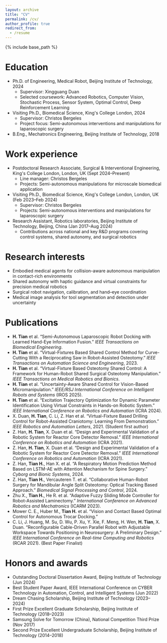 ```yaml
---
layout: archive
title: "CV"
permalink: /cv/
author_profile: true
redirect_from:
  - /resume
---
```


{% include base_path %}

Education
======
* Ph.D. of Engineering, Medical Robot, Beijing Institute of Technology, 2024
  * Supervisor: Xingguang Duan
  * Selected coursework: Advanced Robotics, Computer Vision, Stochastic Process, Sensor System, Optimal Control, Deep Reinforcement Learning
* Visiting Ph.D., Biomedical Science, King's College London, 2024
  * Supervisor: Christos Bergeles
  * Project focus: Semi-autonomous interventions and manipulations for laparoscopic surgery
* B.Eng., Mechatronics Engineering, Beijing Institute of Technology, 2018


Work experience
======
* Postdoctoral Research Associate, Surgical & Interventional Engineering, King's College London, London, UK (Sept 2024–Present)
  * Line manager: Christos Bergeles
  * Projects: Semi-autonomous manipulations for microscale biomedical application
* Visiting Ph.D., Biomedical Science, King's College London, London, UK (Feb 2023–Feb 2024)
  * Supervisor: Christos Bergeles
  * Projects: Semi-autonomous interventions and manipulations for laparoscopic surgery
* Research Assistant, Robotics laboratories, Beijing Institute of Technology, Beijing, China (Jan 2017–Aug 2024)
  * Contributions across national and key R&D programs covering control systems, shared autonomy, and surgical robotics
  

Research interests
======
* Embodied medical agents for collision-aware autonomous manipulation in contact-rich environments
* Shared autonomy with haptic guidance and virtual constraints for precision medical robotics
* Surgical robot navigation, calibration, and hand–eye coordination
* Medical image analysis for tool segmentation and detection under uncertainty

Publications
======
  <ul>
    <li><strong>H. Tian</strong> et al. “Semi-Autonomous Laparoscopic Robot Docking with Learned Hand-Eye Information Fusion.” <em>IEEE Transactions on Biomedical Engineering</em>.</li>
    <li><strong>H. Tian</strong> et al. “Virtual-Fixtures Based Shared Control Method for Curve-Cutting With a Reciprocating Saw in Robot-Assisted Osteotomy.” <em>IEEE Transactions on Automation Science and Engineering</em>, 2023.</li>
    <li><strong>H. Tian</strong> et al. “Virtual-Fixture Based Osteotomy Shared Control: A Framework for Human-Robot Shared Surgical Osteotomy Manipulation.” <em>IEEE Transactions on Medical Robotics and Bionics</em>.</li>
    <li><strong>H. Tian</strong> et al. “Uncertainty-Aware Shared Control for Vision-Based Micromanipulation.” <em>IEEE/RSJ International Conference on Intelligent Robots and Systems</em> (IROS 2025).</li>
    <li><strong>H. Tian</strong> et al. “Excitation Trajectory Optimization for Dynamic Parameter Identification Using Virtual Constraints in Hands-on Robotic System.” <em>IEEE International Conference on Robotics and Automation</em> (ICRA 2024).</li>
    <li>X. Duan, <strong>H. Tian</strong>, C. Li, Z. Han et al. “Virtual-Fixture Based Drilling Control for Robot-Assisted Craniotomy: Learning From Demonstration.” <em>IEEE Robotics and Automation Letters</em>, 2021. (Student first author)</li>
    <li>Z. Han, <strong>H. Tian</strong>, X. Duan et al. “Design and Experimental Validation of a Robotic System for Reactor Core Detector Removal.” <em>IEEE International Conference on Robotics and Automation</em> (ICRA 2021).</li>
    <li>Z. Han, <strong>H. Tian</strong>, X. Duan et al. “Design and Experimental Validation of a Robotic System for Reactor Core Detector Removal.” <em>IEEE International Conference on Robotics and Automation</em> (ICRA 2021).</li>
    <li>Z. Han, <strong>Tian H.</strong>, Han X. et al. “A Respiratory Motion Prediction Method Based on LSTM-AE with Attention Mechanism for Spine Surgery.” <em>Cyborg and Bionic Systems</em>, 2024.</li>
    <li>Z. Han, <strong>Tian H.</strong>, Vercauteren T. et al. “Collaborative Human-Robot Surgery for Mandibular Angle Split Osteotomy: Optical Tracking Based Approach.” <em>Biomedical Signal Processing and Control</em>, 2024.</li>
    <li>Zhu X., <strong>Tian H.</strong>, He R. et al. “Adaptive Fuzzy Sliding Mode Controller for Robot-Assisted Laminectomy.” <em>International Conference on Advanced Robotics and Mechatronics</em> (ICARM 2023).</li>
    <li>Mower C. E., Huber M., <strong>Tian H.</strong> et al. “Vision and Contact Based Optimal Control for Autonomous Trocar Docking.”</li>
    <li>C. Li, J. Huang, M. Su, D. Wu, P. Xu, Y. Xie, F. Meng, H. Wen, <strong>H. Tian</strong>, X. Duan. “Reconfigurable Cable-Driven Parallel Robot with Adjustable Workspace Towards Positioning in Neurosurgery: A Preliminary Design.” <em>IEEE International Conference on Real-time Computing and Robotics</em> (RCAR 2021). (Best Paper Finalist)</li>
  </ul>
  

Honors and awards
======
* Outstanding Doctoral Dissertation Award, Beijing Institute of Technology (Jun 2024)
* Best Student Paper Award, IEEE International Conference on CYBER Technology in Automation, Control, and Intelligent Systems (Jun 2022)
* Dream Chasing Scholarship, Beijing Institute of Technology (2023–2024)
* First Prize Excellent Graduate Scholarship, Beijing Institute of Technology (2018–2023)
* Samsung Solve for Tomorrow (China), National Competition Third Prize (Nov 2017)
* Second Prize Excellent Undergraduate Scholarship, Beijing Institute of Technology (2014–2018)
